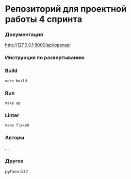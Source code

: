 # **Репозиторий для проектной работы 4 спринта**

### Документация

http://127.0.0.1:8000/api/openapi

### Инструкция по развертыванию

### Build

```shell script
make build
```

### Run

```shell script
make up
```

### Linter
```shell script
make flake8
```

### Авторы
...

### Другое

python 3.12